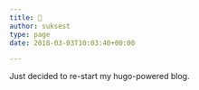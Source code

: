 ```yaml
---
title: 🎉
author: suksest
type: page
date: 2018-03-03T10:03:40+00:00

---
```

Just decided to re-start my hugo-powered blog. 